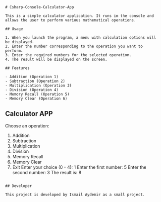 ```
# Csharp-Console-Calculator-App

This is a simple calculator application. It runs in the console and allows the user to perform various mathematical operations.

## Usage

1. When you launch the program, a menu with calculation options will be displayed.
2. Enter the number corresponding to the operation you want to perform.
3. Enter the required numbers for the selected operation.
4. The result will be displayed on the screen.

## Features

- Addition (Operation 1)
- Subtraction (Operation 2)
- Multiplication (Operation 3)
- Division (Operation 4)
- Memory Recall (Operation 5)
- Memory Clear (Operation 6)

```
Calculator APP
---------------
Choose an operation:
1. Addition
2. Subtraction
3. Multiplication
4. Division
5. Memory Recall
6. Memory Clear
0. Exit
Enter your choice (0 - 4): 1
Enter the first number: 5
Enter the second number: 3
The result is: 8
```

## Developer

This project is developed by Ismail Aydemir as a small project.

```
